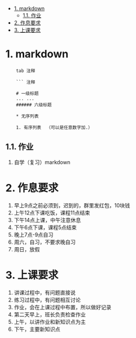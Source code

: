 <!-- TOC -->

- [1. markdown](#1-markdown)
    - [1.1. 作业](#11-作业)
- [2. 作息要求](#2-作息要求)
- [3. 上课要求](#3-上课要求)

<!-- /TOC -->

# 1. markdown

```
    tab 注释

    ``` 注释

    # 一级标题
    ... ...
    ###### 六级标题

    * 无序列表

    1. 有序列表  （可以是任意数字加.）
```

## 1.1. 作业

1. 自学（复习）markdown

# 2. 作息要求

1. 早上9点之前必须到，迟到的，群里发红包，10块钱
2. 上午12点下课吃饭，课程11点结束
3. 下午14点上课，中午注意休息
4. 下午6点下课，课程5点结束
5. 晚上7点-9点自习
6. 周六，自习，不要求晚自习
7. 周日，放假

# 3. 上课要求

1. 讲课过程中，有问题直接说
2. 练习过程中，有问题相互讨论
3. 作业，会在上课过程中布置，所以做好记录
4. 第二天早上，班长负责检查作业
5. 上午，以讲作业和新知识点为主
6. 下午，主要新知识点
